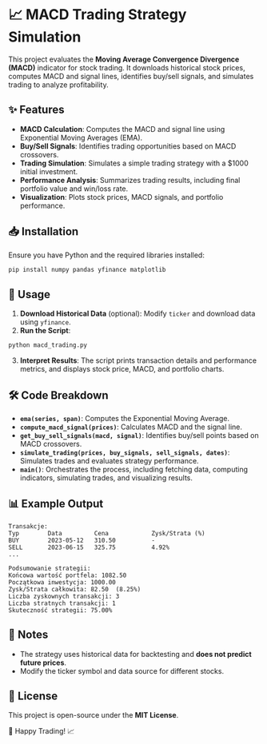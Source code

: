 # 📈 MACD Trading Strategy Simulation  

This project evaluates the **Moving Average Convergence Divergence (MACD)** indicator for stock trading. It downloads historical stock prices, computes MACD and signal lines, identifies buy/sell signals, and simulates trading to analyze profitability.  

## ✨ Features  
- **MACD Calculation**: Computes the MACD and signal line using Exponential Moving Averages (EMA).  
- **Buy/Sell Signals**: Identifies trading opportunities based on MACD crossovers.  
- **Trading Simulation**: Simulates a simple trading strategy with a $1000 initial investment.  
- **Performance Analysis**: Summarizes trading results, including final portfolio value and win/loss rate.  
- **Visualization**: Plots stock prices, MACD signals, and portfolio performance.  

## 📥 Installation  

Ensure you have Python and the required libraries installed:  

```bash
pip install numpy pandas yfinance matplotlib
```

## 🚀 Usage  

1. **Download Historical Data** (optional): Modify `ticker` and download data using `yfinance`.  
2. **Run the Script**:  

```bash
python macd_trading.py
```

3. **Interpret Results**: The script prints transaction details and performance metrics, and displays stock price, MACD, and portfolio charts.  

## 🛠 Code Breakdown  

- **`ema(series, span)`**: Computes the Exponential Moving Average.  
- **`compute_macd_signal(prices)`**: Calculates MACD and the signal line.  
- **`get_buy_sell_signals(macd, signal)`**: Identifies buy/sell points based on MACD crossovers.  
- **`simulate_trading(prices, buy_signals, sell_signals, dates)`**: Simulates trades and evaluates strategy performance.  
- **`main()`**: Orchestrates the process, including fetching data, computing indicators, simulating trades, and visualizing results.  

## 📊 Example Output  

```
Transakcje:
Typ        Data         Cena            Zysk/Strata (%)
BUY        2023-05-12   310.50          -
SELL       2023-06-15   325.75          4.92%
...

Podsumowanie strategii:
Końcowa wartość portfela: 1082.50  
Początkowa inwestycja: 1000.00  
Zysk/Strata całkowita: 82.50  (8.25%)  
Liczba zyskownych transakcji: 3  
Liczba stratnych transakcji: 1  
Skuteczność strategii: 75.00%  
```

## 📌 Notes  
- The strategy uses historical data for backtesting and **does not predict future prices**.  
- Modify the ticker symbol and data source for different stocks.  

## 📜 License  
This project is open-source under the **MIT License**.  

🚀 Happy Trading! 📈